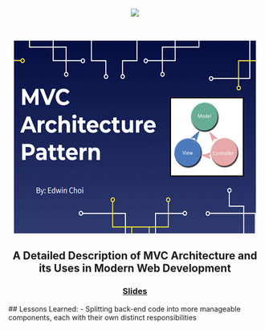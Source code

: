 <br/>
<p align="center">
<img src="https://i.imgur.com/93EWSj5.png" width="50%">
</p>
<br/>
<p align="center">
<img src="https://github.com/ec-coding/MVC-Lecture/blob/main/MVC%20Banner.png" width="">
</p>
<h2 align="center">A Detailed Description of MVC Architecture and its Uses in Modern Web Development</h2>
<p align="center">
<h3 align="center"><a href="https://github.com/ec-coding/MVC-Lecture/blob/main/MVC%20Lecture.pdf" target="_blank" rel="noreferrer">Slides</a></h3>
</p>
## Lessons Learned:
 - Splitting back-end code into more manageable components, each with their own distinct responsibilities
